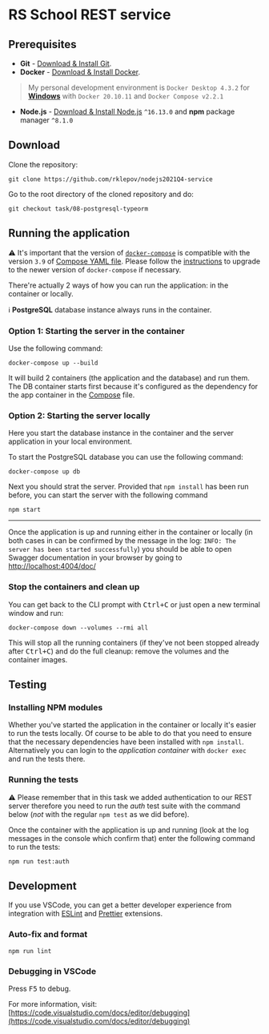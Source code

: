 # RS School REST service

## Prerequisites

- **Git** - [Download & Install Git](https://git-scm.com/downloads).
- **Docker** - [Download & Install Docker](https://docs.docker.com/get-docker/).

> My personal development environment is `Docker Desktop 4.3.2` for [**Windows**](https://docs.docker.com/desktop/windows/install/) with `Docker 20.10.11` and `Docker Compose v2.2.1`

- **Node.js** - [Download & Install Node.js](https://nodejs.org/en/download/) `^16.13.0` and **npm** package manager `^8.1.0`

## Download

Clone the repository:

```text
git clone https://github.com/rklepov/nodejs2021Q4-service
```

Go to the root directory of the cloned repository and do:

```text
git checkout task/08-postgresql-typeorm
```

## Running the application

:warning: It's important that the version of [`docker-compose`](https://docs.docker.com/compose/) is compatible with the version `3.9` of [Compose YAML file](https://docs.docker.com/compose/compose-file/compose-file-v3/). Please follow the [instructions](https://docs.docker.com/compose/install/) to upgrade to the newer version of `docker-compose` if necessary.

There're actually 2 ways of how you can run the application: in the container or locally.

:information_source: **PostgreSQL** database instance always runs in the container.

### Option 1: Starting the server in the container

Use the following command:

```text
docker-compose up --build
```

It will build 2 containers (the application and the database) and run them. The DB container starts first because it's configured as the dependency for the app container in the [Compose](https://github.com/rklepov/nodejs2021Q4-service/blob/typeorm-final-v2/docker-compose.yml#L13) file.

### Option 2: Starting the server locally

Here you start the database instance in the container and the server application in your local environment.

To start the PostgreSQL database you can use the following command:

```text
docker-compose up db
```

Next you should strat the server. Provided that `npm install` has been run before, you can start the server with the following command

```text
npm start
```

---

Once the application is up and running either in the container or locally (in both cases in can be confirmed by the message in the log: `INFO: The server has been started successfully`) you should be able to open Swagger documentation in your browser by going to [http://localhost:4004/doc/](http://localhost:4004/doc/)

### Stop the containers and clean up

You can get back to the CLI prompt with <kbd>Ctrl+C</kbd> or just open a new terminal window and run:

```text
docker-compose down --volumes --rmi all
```

This will stop all the running containers (if they've not been stopped already after <kbd>Ctrl+C</kbd>) and do the full cleanup: remove the volumes and the container images.

## Testing

### Installing NPM modules

Whether you've started the application in the container or locally it's easier to run the tests locally. Of course to be able to do that you need to ensure that the necessary dependencies have been installed with `npm install`. Alternatively you can login to the _application container_ with `docker exec` and run the tests there.

### Running the tests

:warning: Please remember that in this task we added authentication to our REST server therefore you need to run the _auth_ test suite with the command below (_not_ with the regular `npm test` as we did before).

Once the container with the application is up and running (look at the log messages in the console which confirm that) enter the following command to run the tests:

```text
npm run test:auth
```

## Development

If you use VSCode, you can get a better developer experience from integration with [ESLint](https://marketplace.visualstudio.com/items?itemName=dbaeumer.vscode-eslint) and [Prettier](https://marketplace.visualstudio.com/items?itemName=esbenp.prettier-vscode) extensions.

### Auto-fix and format

```text
npm run lint
```

### Debugging in VSCode

Press <kbd>F5</kbd> to debug.

For more information, visit: [https://code.visualstudio.com/docs/editor/debugging](https://code.visualstudio.com/docs/editor/debugging)
